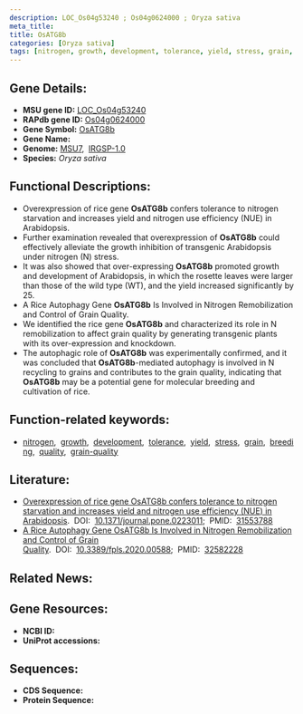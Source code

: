 ```yaml
---
description: LOC_Os04g53240 ; Os04g0624000 ; Oryza sativa
meta_title:
title: OsATG8b
categories: [Oryza sativa]
tags: [nitrogen, growth, development, tolerance, yield, stress, grain, breeding, quality, grain quality]
---
```


## Gene Details:
- **MSU gene ID:** [LOC_Os04g53240](http://rice.uga.edu/cgi-bin/ORF_infopage.cgi?orf=LOC_Os04g53240)  
- **RAPdb gene ID:** [Os04g0624000](https://rapdb.dna.affrc.go.jp/locus/?name=Os04g0624000)  
- **Gene Symbol:** <u>OsATG8b</u>
- **Gene Name:**
- **Genome:**  [MSU7](http://rice.uga.edu/),&nbsp;&nbsp;[IRGSP-1.0](https://rapdb.dna.affrc.go.jp/download/irgsp1.html)
- **Species:** *Oryza sativa*

## Functional Descriptions:
   - Overexpression of rice gene **OsATG8b** confers tolerance to nitrogen starvation and increases yield and nitrogen use efficiency (NUE) in Arabidopsis.
   - Further examination revealed that overexpression of **OsATG8b** could effectively alleviate the growth inhibition of transgenic Arabidopsis under nitrogen (N) stress.
   - It was also showed that over-expressing **OsATG8b** promoted growth and development of Arabidopsis, in which the rosette leaves were larger than those of the wild type (WT), and the yield increased significantly by 25.
   - A Rice Autophagy Gene **OsATG8b** Is Involved in Nitrogen Remobilization and Control  of Grain Quality.
   - We identified the rice gene **OsATG8b** and characterized its role in N remobilization to affect grain quality by generating  transgenic plants with its over-expression and knockdown.
   - The autophagic role of **OsATG8b** was experimentally confirmed, and it was concluded that **OsATG8b**-mediated autophagy is involved in N recycling to grains and contributes to the grain quality, indicating that **OsATG8b** may be a potential gene for molecular breeding and cultivation of rice.

## Function-related keywords:
   - [nitrogen](/tags/nitrogen/),&nbsp;&nbsp;[growth](/tags/growth/),&nbsp;&nbsp;[development](/tags/development/),&nbsp;&nbsp;[tolerance](/tags/tolerance/),&nbsp;&nbsp;[yield](/tags/yield/),&nbsp;&nbsp;[stress](/tags/stress/),&nbsp;&nbsp;[grain](/tags/grain/),&nbsp;&nbsp;[breeding](/tags/breeding/),&nbsp;&nbsp;[quality](/tags/quality/),&nbsp;&nbsp;[grain-quality](/tags/grain-quality/)

## Literature:
   - [Overexpression of rice gene OsATG8b confers tolerance to nitrogen starvation and increases yield and nitrogen use efficiency (NUE) in Arabidopsis](https://www.doi.org/10.1371/journal.pone.0223011).&nbsp;&nbsp;DOI:&nbsp;&nbsp;[10.1371/journal.pone.0223011](https://www.doi.org/10.1371/journal.pone.0223011);&nbsp;&nbsp;PMID:&nbsp;&nbsp;[31553788](https://pubmed.ncbi.nlm.nih.gov/31553788/)
   - [A Rice Autophagy Gene OsATG8b Is Involved in Nitrogen Remobilization and Control of Grain Quality](https://www.doi.org/10.3389/fpls.2020.00588).&nbsp;&nbsp;DOI:&nbsp;&nbsp;[10.3389/fpls.2020.00588](https://www.doi.org/10.3389/fpls.2020.00588);&nbsp;&nbsp;PMID:&nbsp;&nbsp;[32582228](https://pubmed.ncbi.nlm.nih.gov/32582228/)

## Related News:

## Gene Resources:
- **NCBI ID:**  []()
- **UniProt accessions:** [](https://www.uniprot.org/uniprotkb//entry)

## Sequences:
- **CDS Sequence:**
- **Protein Sequence:**
